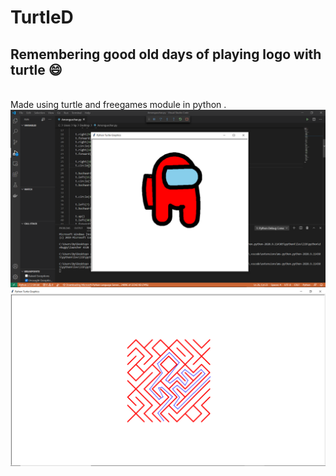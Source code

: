 # TurtleD
<h2>Remembering good old days of playing logo with turtle 😄</h2><br>Made using turtle and freegames module in python .<br>
<img src="https://github.com/5h0bh4nk/TurtleD/blob/main/imposter.png">
<img src="https://github.com/5h0bh4nk/TurtleD/blob/main/Mazegame.png">
